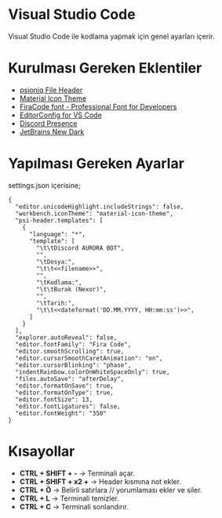 # Visual Studio Code
Visual Studio Code ile kodlama yapmak için genel ayarları içerir.

# Kurulması Gereken Eklentiler
- [psioniq File Header](https://marketplace.visualstudio.com/items?itemName=psioniq.psi-header)
- [Material Icon Theme](https://marketplace.visualstudio.com/items?itemName=PKief.material-icon-theme)
- [FiraCode font - Professional Font for Developers](https://marketplace.visualstudio.com/items?itemName=SeyyedKhandon.firacode)
- [EditorConfig for VS Code](https://marketplace.visualstudio.com/items?itemName=EditorConfig.EditorConfig)
- [Discord Presence](https://marketplace.visualstudio.com/items?itemName=icrawl.discord-vscode)
- [JetBrains New Dark](https://marketplace.visualstudio.com/items?itemName=MoBalic.jetbrains-new-dark)

# Yapılması Gereken Ayarlar
settings.json içerisine;
```
{
  "editor.unicodeHighlight.includeStrings": false,
  "workbench.iconTheme": "material-icon-theme",
  "psi-header.templates": [
    {
      "language": "*",
      "template": [
        "\t\tDiscord AURORA BOT",
        "",
        "\tDosya:",
        "\t\t<<filename>>",
        "",
        "\tKodlama:",
        "\t\tBurak (Nexor)",
        "",
        "\tTarih:",
        "\t\t<<dateformat('DD.MM.YYYY, HH:mm:ss')>>",
      ]
    }
  ],
  "explorer.autoReveal": false,
  "editor.fontFamily": "Fira Code",
  "editor.smoothScrolling": true,
  "editor.cursorSmoothCaretAnimation": "on",
  "editor.cursorBlinking": "phase",
  "indentRainbow.colorOnWhiteSpaceOnly": true,
  "files.autoSave": "afterDelay",
  "editor.formatOnSave": true,
  "editor.formatOnType": true,
  "editor.fontSize": 13,
  "editor.fontLigatures": false,
  "editor.fontWeight": "350"
}
```

# Kısayollar
- **CTRL + SHIFT + -** → Terminali açar.
- **CTRL + SHIFT + x2 +** → Header kısmına not ekler.
- **CTRL + Ö** → Belirli satırlara // yorumlaması ekler ve siler.
- **CTRL + L** → Terminali temizler.
- **CTRL + C** → Terminali sonlandırır.

